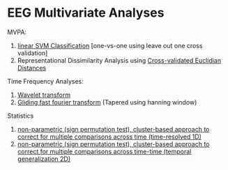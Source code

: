# EEG Multivariate Analyses

MVPA:
  1. [linear SVM Classification](https://github.com/guolin1/EEGmatlab/blob/master/MVPA/Classifications/ClassifySVM.m) [one-vs-one using leave out one cross validation]
  2. Representational Dissimilarity Analysis using [Cross-validated Euclidian Distances](https://github.com/guolin1/EEGmatlab/tree/master/MVPA/RDA/DissimilarityMeasures)

Time Frequency Analyses:
  1. [Wavelet transform](https://github.com/guolin1/EEGmatlab/blob/master/timefreq/timefreq_wavelet.m)
  2. [Gliding fast fourier transform](https://github.com/guolin1/EEGmatlab/blob/master/timefreq/timefreq_fft.m) (Tapered using hanning window)

Statistics
  1. [non-parametric (sign permutation test), cluster-based approach to correct for multiple comparisons across time (time-resolved 1D)](https://github.com/guolin1/EEGmatlab/blob/master/Statistics/Nonparametrics/perm_1dcluster_onesample_NH.m)
  2. [non-parametric (sign permutation test), cluster-based approach to correct for multiple comparisons across time-time (temporal generalization 2D)](https://github.com/guolin1/EEGmatlab/blob/master/Statistics/Nonparametrics/perm_2dcluster_onesample_NH.m)
